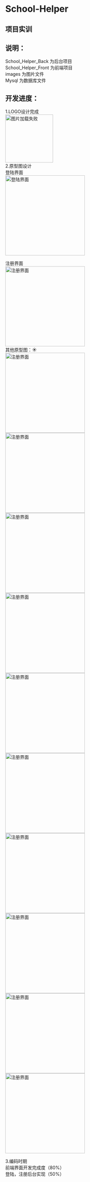 ﻿# School-Helper
## 项目实训

## 说明：   

School_Helper_Back  为后台项目  
School_Helper_Front 为前端项目  
images 为图片文件  
Mysql  为数据库文件  


## 开发进度：  
1.LOGO设计完成  
<img src="https://github.com/shangyifei666/School-Helper/blob/master/images/LOGO.jpg" width="150" height="150" alt="图片加载失败"/>  
2.原型图设计   
登陆界面   
<img src="https://github.com/shangyifei666/School-Helper/blob/master/images/%E5%8E%9F%E5%9E%8B%E5%9B%BE/%E7%99%BB%E9%99%86.png" width="250" alt="登陆界面"/>  
  
  
注册界面     
<img src="https://github.com/shangyifei666/School-Helper/blob/master/images/%E5%8E%9F%E5%9E%8B%E5%9B%BE/%E6%B3%A8%E5%86%8C.png" width="250" alt="注册界面"/>  
其他原型图：:sunny:   
<img src="https://github.com/shangyifei666/School-Helper/blob/master/images/%E5%8E%9F%E5%9E%8B%E5%9B%BE/%E4%B8%AA%E4%BA%BA%E4%B8%BB%E9%A1%B5.png" width="250" alt="注册界面"/>  
<img src="https://github.com/shangyifei666/School-Helper/blob/master/images/%E5%8E%9F%E5%9E%8B%E5%9B%BE/%E4%BB%BB%E5%8A%A1%E9%A1%B5.png" width="250" alt="注册界面"/>  
<img src="https://github.com/shangyifei666/School-Helper/blob/master/images/%E5%8E%9F%E5%9E%8B%E5%9B%BE/%E5%8F%91%E5%B8%83%E6%82%AC%E8%B5%8F%E9%A1%B5.png" width="250" alt="注册界面"/>  
<img src="https://github.com/shangyifei666/School-Helper/blob/master/images/%E5%8E%9F%E5%9E%8B%E5%9B%BE/%E5%B8%83%E5%91%8A%E6%A0%8F%E9%A1%B5.png" width="250" alt="注册界面"/>  
<img src="https://github.com/shangyifei666/School-Helper/blob/master/images/%E5%8E%9F%E5%9E%8B%E5%9B%BE/%E5%BF%98%E8%AE%B0%E5%AF%86%E7%A0%81%E9%A1%B5.png" width="250" alt="注册界面"/>  
<img src="https://github.com/shangyifei666/School-Helper/blob/master/images/%E5%8E%9F%E5%9E%8B%E5%9B%BE/%E6%82%AC%E8%B5%8F%E8%AF%A6%E6%83%85%E9%A1%B5.png" width="250" alt="注册界面"/>  
<img src="https://github.com/shangyifei666/School-Helper/blob/master/images/%E5%8E%9F%E5%9E%8B%E5%9B%BE/%E6%B6%88%E6%81%AF%E9%A1%B5.png" width="250" alt="注册界面"/>  
<img src="https://github.com/shangyifei666/School-Helper/blob/master/images/%E5%8E%9F%E5%9E%8B%E5%9B%BE/%E8%81%8A%E5%A4%A9%E9%A1%B5.png" width="250" alt="注册界面"/>  
<img src="https://github.com/shangyifei666/School-Helper/blob/master/images/%E5%8E%9F%E5%9E%8B%E5%9B%BE/%E8%AE%BE%E7%BD%AE%E9%A1%B5.png" width="250" alt="注册界面"/>   
<img src="https://github.com/shangyifei666/School-Helper/blob/master/images/%E5%8E%9F%E5%9E%8B%E5%9B%BE/%E9%92%B1%E5%8C%85%E9%A1%B5.png" width="250" alt="注册界面"/>   


3.编码时期  
前端界面开发完成度（80%）  
登陆，注册后台实现（50%）
